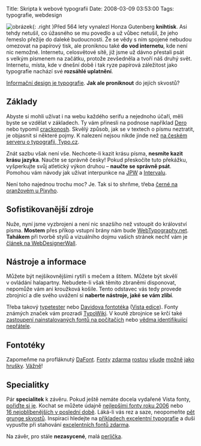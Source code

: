 Title: Skripta k webové typografii
Date: 2008-03-09 03:53:00
Tags: typografie, webdesign

![obrázek]({filename}/images/54.jpg){: .right }Před 564 lety vynalezl Honza Gutenberg **knihtisk**. Asi tehdy netušil, co úžasného se mu povedlo a už vůbec netušil, že jeho řemeslo přežije do daleké budoucnosti. Že se vědy s ním spojené nebudou omezovat na papírový tisk, ale proniknou také **do vod internetu**, kde není nic nemožné. Internetu, celosvětové sítě, již jsme už dávno přestali psát s velkým písmenem na začátku, protože zevšedněla a tvoří náš druhý svět. Internetu, místa, kde v dnešní době i tak ryze papírová záležitost jako typografie nachází své **rozsáhlé uplatnění**.

[Informační design je typografie](http://interval.cz/clanky/webdesign-je-z-95-typografie-zakladni-myslenky/). **Jak ale proniknout** do jejích skvostů?

## Základy

Abyste si mohli užívat i na webu každého serifu a nejednoho účaří, měli byste se vzdělat v základech. Ty vám přinesli na podnose například [Dero](http://typografie.dero.name/) nebo typomil [crackonosh](http://www.typomil.com/). Skvělý způsob, jak se v textech o písmu neztratit, je objasnit si některé pojmy. K nalezení nejsou nikde jinde než [na českém serveru o typografii, Typo.cz](http://www.typo.cz/_typo/typo-normy-slovnik.html).

Znát sazbu však není vše. Nechcete-li kazit krásu písma, **nesmíte kazit krásu jazyka**. Naučte se správně česky! Pokud přeskočíte tuto překážku, vyšperkujte svůj atletický výkon druhou – **naučte se správně psát**. Pomohou vám návody jak užívat interpunkce na [JPW](http://www.jakpsatweb.cz/interpunkce.html) a [Intervalu](http://interval.cz/clanky/webdesignerovy-poznamky-z-typografie/).

Není toho najednou trochu moc? Je. Tak si to shrňme, třeba [černé na oranžovém u Pixyho](http://www.pixy.cz/pixylophone/2003_02_archiv.html#1046432237).

## Sofistikovanější zdroje

Nuže, nyní jsme vyzbrojeni a není nic snazšího než vstoupit do království písma. **Mostem** přes příkop vstupní brány nám bude [WebTypography­.net](http://webtypography.net/toc/). **Tahákem** při tvorbě stylů a vizuálního dojmu vašich stránek nechť vám je [článek na WebDesignerWall](http://www.webdesignerwall.com/tutorials/typographic-contrast-flow/).

## Nástroje a informace

Můžete být nejšikovnějšími rytíři s mečem a štítem. Můžete být skvělí v ovládání halapartny. Nebudete-li však těmito zbraněmi disponovat, nepomůže vám ani kroužková košile. Tento odstavec vás tedy provede zbrojnicí a dle svého uvážení si **naberte nástroje, jaké se vám zlíbí**.

Třeba takový [typetester](http://typetester.maratz.com/) nebo [Davidova fontotéka](http://www.dgx.cz/tools/fonts/) ([Vista edice](http://www.dgx.cz/tools/fonts/vista.php)). Fonty známých značek vám prozradí [TypoWiki](http://www.typografie.info/typowiki/index.php?title=Hausschrift-Liste_Unternehmen-zu-Schrift). V koutě zbrojnice se krčí také [zastoupení nainstalovaných fontů na počítačích](http://www.codestyle.org/css/font-family/sampler-CombinedResults.shtml)
nebo [vědma identifikující nepřátele](http://www.myfonts.com/WhatTheFont/).

## Fontotéky

Zapomeňme na profláknutý [DaFont](http://www.dafont.com/). [Fonty](http://www.creamundo.com/index.php?lang=en) [zdarma](http://www.abstractfonts.com/) [rostou](http://betterfonts.com/) [všude](http://www.fontfinder.ws/) [možně](http://www.fonts500.com/) [jako](http://www.fawnt.com/) [hrušky](http://www.identifont.com/free-fonts.html). [Vážně](http://www.designerinaction.de/fonts/)!

## Specialitky

Pár **specialitek** k závěru. Pokud ještě nemáte docela vydařené Vista fonty, [pořiďte si je](http://jeffmilner.com/index.php/2005/07/30/windows-vista-fonts-now-available/). Kochat se můžete údajně [nejlepšími fonty roku 2006](http://www.myfonts.com/newsletters/sp/200701.html) nebo [16 nejoblíbeněj­ších v poslední době](http://www.inspirationbit.com/16-best-loved-font-bits-in-web-design/). Láká-li vás rez a saze, neopomeňte [pět grunge skvostů](http://www.bittbox.com/freebies/5-excellent-free-grunge-fonts/). Inspiraci hledejte na [příkladech excelentní typografie](http://ilovetypography.com/2007/09/19/15-excellent-examples-of-web-typography/) a duši vypusťte při stahování [excelentních fontů zdarma](http://www.alvit.de/blog/article/20-best-license-free-official-fonts).

Na závěr, pro stále **nezasycené**, malá [perlička](http://cg.scs.carleton.ca/~luc/original2fonts.html).
